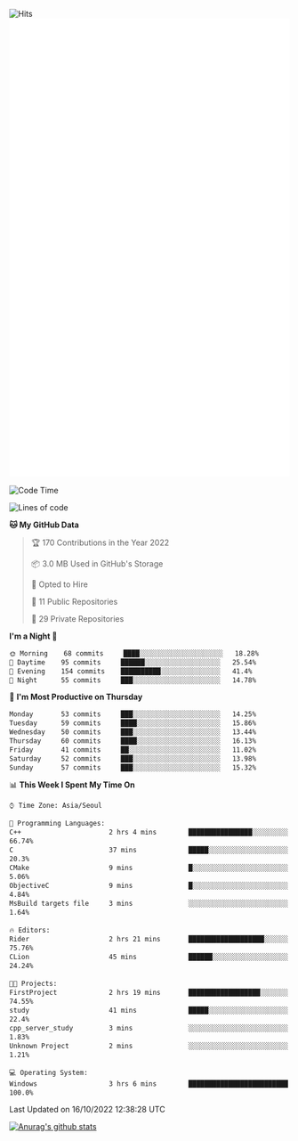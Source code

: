 ![Hits](https://hits.seeyoufarm.com/api/count/incr/badge.svg?url=https%3A%2F%2Fgithub.com%2Fkokose1234&count_bg=%2379C83D&title_bg=%23555555&icon=apple.svg&icon_color=%23E7E7E7&title=hits&edge_flat=false)
<br/>
![Metrics](https://github.com/kokose1234/kokose1234/blob/main/github-metrics.svg)

<!--START_SECTION:waka-->
![Code Time](http://img.shields.io/badge/Code%20Time-700%20hrs%209%20mins-blue)

![Lines of code](https://img.shields.io/badge/From%20Hello%20World%20I%27ve%20Written-901%20Thousand%20lines%20of%20code-blue)

**🐱 My GitHub Data** 

> 🏆 170 Contributions in the Year 2022
 > 
> 📦 3.0 MB Used in GitHub's Storage 
 > 
> 💼 Opted to Hire
 > 
> 📜 11 Public Repositories 
 > 
> 🔑 29 Private Repositories  
 > 
**I'm a Night 🦉** 

```text
🌞 Morning    68 commits     ████░░░░░░░░░░░░░░░░░░░░░   18.28% 
🌆 Daytime    95 commits     ██████░░░░░░░░░░░░░░░░░░░   25.54% 
🌃 Evening    154 commits    ██████████░░░░░░░░░░░░░░░   41.4% 
🌙 Night      55 commits     ███░░░░░░░░░░░░░░░░░░░░░░   14.78%

```
📅 **I'm Most Productive on Thursday** 

```text
Monday       53 commits     ███░░░░░░░░░░░░░░░░░░░░░░   14.25% 
Tuesday      59 commits     ████░░░░░░░░░░░░░░░░░░░░░   15.86% 
Wednesday    50 commits     ███░░░░░░░░░░░░░░░░░░░░░░   13.44% 
Thursday     60 commits     ████░░░░░░░░░░░░░░░░░░░░░   16.13% 
Friday       41 commits     ██░░░░░░░░░░░░░░░░░░░░░░░   11.02% 
Saturday     52 commits     ███░░░░░░░░░░░░░░░░░░░░░░   13.98% 
Sunday       57 commits     ███░░░░░░░░░░░░░░░░░░░░░░   15.32%

```


📊 **This Week I Spent My Time On** 

```text
⌚︎ Time Zone: Asia/Seoul

💬 Programming Languages: 
C++                      2 hrs 4 mins        ████████████████░░░░░░░░░   66.74% 
C                        37 mins             █████░░░░░░░░░░░░░░░░░░░░   20.3% 
CMake                    9 mins              █░░░░░░░░░░░░░░░░░░░░░░░░   5.06% 
ObjectiveC               9 mins              █░░░░░░░░░░░░░░░░░░░░░░░░   4.84% 
MsBuild targets file     3 mins              ░░░░░░░░░░░░░░░░░░░░░░░░░   1.64%

🔥 Editors: 
Rider                    2 hrs 21 mins       ███████████████████░░░░░░   75.76% 
CLion                    45 mins             ██████░░░░░░░░░░░░░░░░░░░   24.24%

🐱‍💻 Projects: 
FirstProject             2 hrs 19 mins       ██████████████████░░░░░░░   74.55% 
study                    41 mins             █████░░░░░░░░░░░░░░░░░░░░   22.4% 
cpp_server_study         3 mins              ░░░░░░░░░░░░░░░░░░░░░░░░░   1.83% 
Unknown Project          2 mins              ░░░░░░░░░░░░░░░░░░░░░░░░░   1.21%

💻 Operating System: 
Windows                  3 hrs 6 mins        █████████████████████████   100.0%

```


 Last Updated on 16/10/2022 12:38:28 UTC
<!--END_SECTION:waka-->

[![Anurag's github stats](https://github-readme-stats.vercel.app/api?username=kokose1234&theme=dracula)](https://github.com/anuraghazra/github-readme-stats)



	
